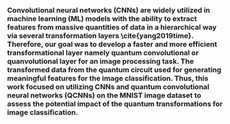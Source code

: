 ### Convolutional neural networks (CNNs) are widely utilized in machine learning (ML) models with the ability to extract features from massive quantities of data in a hierarchical way via several transformation layers \cite{yang2019time}. Therefore, our goal was to develop a faster and more efficient transformational layer namely quantum convolutional or quanvolutional layer for an image processing task.  The transformed data from the quantum circuit  used for generating meaningful features for the image classification. Thus, this work focused on utilizing CNNs and quantum convolutional neural networks (QCNNs) on the MNIST image dataset to assess the potential impact of the quantum transformations for image classification. 
